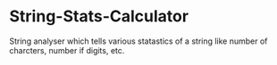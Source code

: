# String-Stats-Calculator
String analyser which tells various statastics of a string like number of charcters, number if digits, etc.
